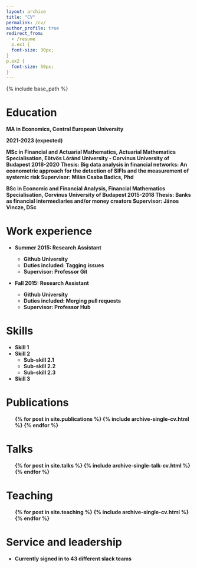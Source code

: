 ```yaml
---
layout: archive
title: "CV"
permalink: /cv/
author_profile: true
redirect_from:
  - /resume
  p.ex1 {
  font-size: 30px;
}
p.ex2 {
  font-size: 50px;
}
---
```


{% include base_path %}

Education
======
<p class="ex1"><b>MA in Economics, Central European University<b></p>
<b>2021-2023 (expected)<b>

MSc in Financial and Actuarial Mathematics, Actuarial Mathematics Specialisation, Eötvös Lóránd University - Corvinus University of Budapest
<b>2018-2020<b>
<b>Thesis:<b> Big data analysis in financial networks: An econometric approach for the detection of SIFIs and the measurement of systemic risk
<b>Supervisor:<b> Milán Csaba Badics, Phd

BSc in Economic and Financial Analysis, Financial Mathematics Specialisation, Corvinus University of Budapest <b>2015-2018<b>
<b>Thesis:<b> Banks as financial intermediaries and/or money creators
<b>Supervisor:<b> János Vincze, DSc



Work experience
======
* Summer 2015: Research Assistant
  * Github University
  * Duties included: Tagging issues
  * Supervisor: Professor Git

* Fall 2015: Research Assistant
  * Github University
  * Duties included: Merging pull requests
  * Supervisor: Professor Hub
  
Skills
======
* Skill 1
* Skill 2
  * Sub-skill 2.1
  * Sub-skill 2.2
  * Sub-skill 2.3
* Skill 3

Publications
======
  <ul>{% for post in site.publications %}
    {% include archive-single-cv.html %}
  {% endfor %}</ul>
  
Talks
======
  <ul>{% for post in site.talks %}
    {% include archive-single-talk-cv.html %}
  {% endfor %}</ul>
  
Teaching
======
  <ul>{% for post in site.teaching %}
    {% include archive-single-cv.html %}
  {% endfor %}</ul>
  
Service and leadership
======
* Currently signed in to 43 different slack teams
